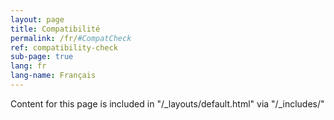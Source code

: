 ```yaml
---
layout: page
title: Compatibilité
permalink: /fr/#CompatCheck
ref: compatibility-check
sub-page: true
lang: fr
lang-name: Français
---
```


Content for this page is included in "/_layouts/default.html" via "/_includes/"